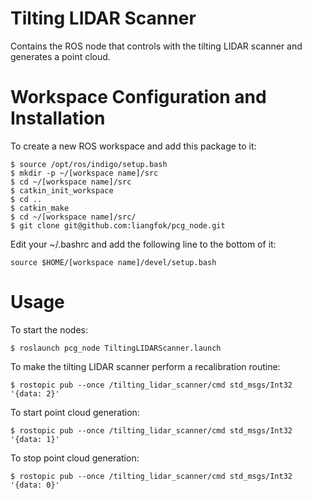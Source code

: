 # Tilting LIDAR Scanner
Contains the ROS node that controls with the tilting LIDAR scanner and generates a point cloud.

# Workspace Configuration and Installation

To create a new ROS workspace and add this package to it:

    $ source /opt/ros/indigo/setup.bash
    $ mkdir -p ~/[workspace name]/src
    $ cd ~/[workspace name]/src
    $ catkin_init_workspace
    $ cd ..
    $ catkin_make
    $ cd ~/[workspace name]/src/
    $ git clone git@github.com:liangfok/pcg_node.git

Edit your ~/.bashrc and add the following line to the bottom of it:

    source $HOME/[workspace name]/devel/setup.bash

# Usage

To start the nodes:

    $ roslaunch pcg_node TiltingLIDARScanner.launch

To make the tilting LIDAR scanner perform a recalibration routine:

    $ rostopic pub --once /tilting_lidar_scanner/cmd std_msgs/Int32 '{data: 2}'

To start point cloud generation:

    $ rostopic pub --once /tilting_lidar_scanner/cmd std_msgs/Int32 '{data: 1}'

To stop point cloud generation:

    $ rostopic pub --once /tilting_lidar_scanner/cmd std_msgs/Int32 '{data: 0}'